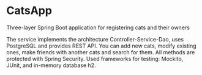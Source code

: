 # CatsApp
Three-layer Spring Boot application for registering cats and their owners

The service implements the architecture Controller-Service-Dao, uses PostgreSQL and provides REST API. You can add new cats, modify existing ones, make friends with another cats and search for them. All methods are protected with Spring Security. Used frameworks for testing: Mockito, JUnit, and in-memory database h2. 
